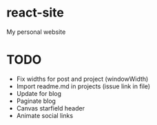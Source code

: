 # react-site
My personal website
# TODO
- Fix widths for post and project (windowWidth)
- Import readme.md in projects (issue link in file)
- Update for blog
- Paginate blog
- Canvas starfield header
- Animate social links